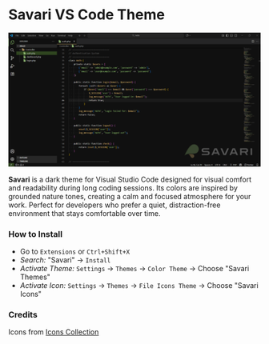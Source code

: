 # Savari VS Code Theme

![Savari Theme Preview](./screenshot.png)

**Savari** is a dark theme for Visual Studio Code designed for visual comfort and readability during long coding sessions. Its colors are inspired by grounded nature tones, creating a calm and focused atmosphere for your work. Perfect for developers who prefer a quiet, distraction-free environment that stays comfortable over time.

### How to Install

- Go to `Extensions` or `Ctrl+Shift+X`
- _Search:_ "Savari" → `Install`
- _Activate Theme:_ `Settings` → `Themes` → `Color Theme` → Choose "Savari Themes"
- _Activate Icon:_ `Settings` → `Themes` → `File Icons Theme` → Choose "Savari Icons"

### Credits

Icons from [Icons Collection](https://www.svgrepo.com/collection/chunk-16px-thick-interface-icons)
